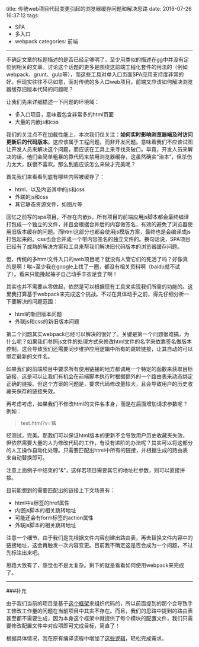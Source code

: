 title: 传统web项目代码变更引起的浏览器缓存问题和解决思路
date: 2016-07-26 16:37:12
tags:
- SPA
- 多入口
- webpack
categories: 前端
---

不确定文章的标题描述的是否已经足够明了，至少用类似的描述在gg中并没有定位到相关的文章。讨论这个话题的更多是围绕这前端工程化套件的用法的（例如webpack、grunt、gulp等），而这些工具对单入口页面SPA应用支持度非常的好。但现实往往不尽如意，面对传统的多入口web项目，前端又应该如何解决浏览器缓存旧版本代码的问题呢？

让我们先来详细描述一下问题的环境域：

- 多入口项目，意味着包含非常多的html页面
- 大量的内嵌js和css

我们的关注点不在加载性能上，本次我们仅关注：**如何实时影响浏览器端及时访问更新后的代码版本**。这应该属于工程问题，而非开发问题。意味着我们不应该试图让开发人员来解决这个问题，而应该在工具上来寻找突破口。毕竟，开发人员来解决的话，他们会简单粗暴的靠代码来禁用浏览器缓存，这虽然确实“治本”，但杀伤力太大，朕很不喜欢。那么到底应该怎么来做才完美呢？

首先我们来看看到底有哪些内容被缓存了：

- html，以及内嵌其中的js和css
- 外联的js和css
- 其它静态资源文件，如图片等

回忆之前写的spa项目，不存在内嵌js，所有项目的前端应用js脚本都会最终编译打包成一个独立的文件，并且会根据合并后的内容做签名，有效的避免了浏览器使用旧版本缓存的问题。而html这部分也都会使用js模版方案，最终也是会编译成js打包起来的。css也会合并成一个带内容签名的独立文件的。换句话说，SPA项目已经有了成熟的解决方案和工具来帮我们解决旧代码版本的浏览器缓存问题。

但，传统的多html文件入口的web项目呢？就没有人管它们的死活了吗？好像真的是啊！唉~至少我在google上找了一圈，都没有相关资料啊（baidu就不试了）。看来只能挽起袖子自己动手丰衣足食了啊！

其实也并不需要从零做起，依然是可以根据现有工具来实现我们所需的功能的。这里我打算基于webpack来完成这个挑战。不过在具体动手之前，得先仔细分析一下要解决的问题范围：

- html的新旧版本问题
- 外联js和css的新旧版本问题

第二个问题其实webpack已经可以解决的很好了。关键是第一个问题很难搞，为什么呢？如果我们参照js文件的处理方式来修改html文件的名字来依靠签名做版本控制，这会导致我们还需要同步维护应用逻辑中所有的跳转链接，让其自动的可以绑定最新的文件名。

如果我们的前端项目中要求所有使用链接的地方都调用一个特定的函数来获取目标链接，这是可以让我们有机会在前端脚本执行时根据额外的一个路由表来动态绑定正确的链接。但这个方案的问题是，要求代码修改量较大，且会导致用户的历史收藏夹保存的链接失效。

再考虑考虑，如果我们不修改html的文件名本身，而是在后面增加请求参数呢？例如：

> test.html?v=1&

经测试，完美。那我们可以保证html版本的更新不会导致用户历史收藏夹失效，但依然需要大量的人为修改代码的工作，有没有进阶的办法呢？其实可以将这部分的人工操作自动化处理。只需要匹配出html中所有的链接，并根据生成的路由表来自动替换即可。

注意上面例子中结束的"&"，这样若项目需要其它的地址栏参数，则可以直接拼接。

目前能想到的需要匹配出的链接上下文场景有：

- html中a标签的href属性
- 内嵌js脚本的相关跳转地址
- 可能还会有form标签的action属性
- 外联js脚本的相关跳转地址

注意一个细节，由于我们是先根据文件内容创建出路由表，再去替换文件内容中的链接地址，这会再触发一次内容变更。目前我不确定这是否会成为一个问题，不过先标注出来吧。

思路大致有了，感觉也不是太复杂。剩下的就是看看如何使用webpack来完成了。


---
###补充

由于我们当前的项目是基于[这个框架](http://blog.kazaff.me/2016/03/30/%E5%89%8D%E7%AB%AF%E5%A4%9A%E5%85%A5%E5%8F%A3%E9%A1%B9%E7%9B%AE%E5%A6%82%E4%BD%95%E5%AE%9E%E7%8E%B0%E6%A0%B9%E6%8D%AE%E7%94%A8%E6%88%B7%E6%9D%83%E9%99%90%E9%85%8D%E7%BD%AE%E6%98%BE%E7%A4%BA%E8%8F%9C%E5%8D%95/)来组织代码的，所以前面提到的那个会导致手工修改工作量的问题在当前项目中其实不存在。而且，我们的思路中提到的路由表甚至都不需要生成，因为本身这个框架中就提供了每个模块的配置文件，我们只需要修改配置文件中对应项即可完成目标，简直了！

根据具体情况，我在原有编译流程中增加了[这些逻辑](https://github.com/kazaff/menuIfShow/blob/master/webpack.config.js#L77-L105)，轻松完成需求。
